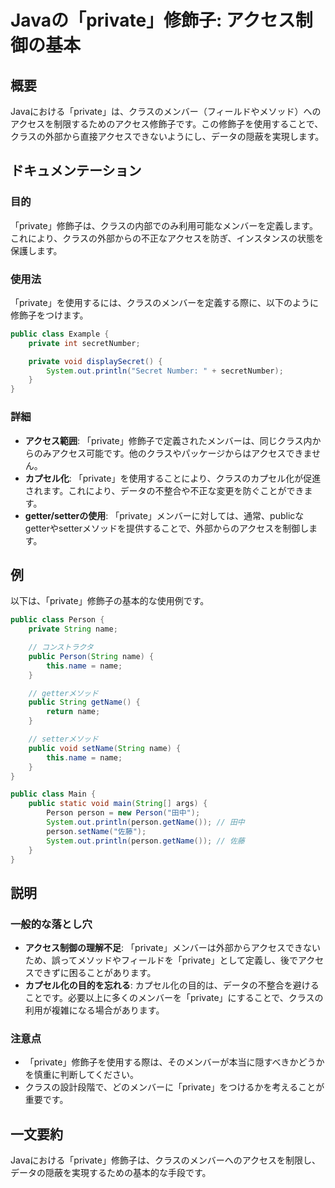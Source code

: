 <!--
Meta Description: # Javaの「private」修飾子: アクセス制御の基本 ## 概要 Javaにおける「private」は、クラスのメンバー（フィールドやメソッド）へのアクセスを制限するためのアクセス修飾子です。この修飾子を使用することで、クラスの外部から直接アクセスできないようにし、データの隠蔽を実現します。...
Meta Keywords: private, person, name, public, string
-->

# Javaの「private」修飾子: アクセス制御の基本

## 概要
Javaにおける「private」は、クラスのメンバー（フィールドやメソッド）へのアクセスを制限するためのアクセス修飾子です。この修飾子を使用することで、クラスの外部から直接アクセスできないようにし、データの隠蔽を実現します。

## ドキュメンテーション
### 目的
「private」修飾子は、クラスの内部でのみ利用可能なメンバーを定義します。これにより、クラスの外部からの不正なアクセスを防ぎ、インスタンスの状態を保護します。

### 使用法
「private」を使用するには、クラスのメンバーを定義する際に、以下のように修飾子をつけます。

```java
public class Example {
    private int secretNumber;

    private void displaySecret() {
        System.out.println("Secret Number: " + secretNumber);
    }
}
```

### 詳細
- **アクセス範囲**: 「private」修飾子で定義されたメンバーは、同じクラス内からのみアクセス可能です。他のクラスやパッケージからはアクセスできません。
- **カプセル化**: 「private」を使用することにより、クラスのカプセル化が促進されます。これにより、データの不整合や不正な変更を防ぐことができます。
- **getter/setterの使用**: 「private」メンバーに対しては、通常、publicなgetterやsetterメソッドを提供することで、外部からのアクセスを制御します。

## 例
以下は、「private」修飾子の基本的な使用例です。

```java
public class Person {
    private String name;

    // コンストラクタ
    public Person(String name) {
        this.name = name;
    }

    // getterメソッド
    public String getName() {
        return name;
    }

    // setterメソッド
    public void setName(String name) {
        this.name = name;
    }
}

public class Main {
    public static void main(String[] args) {
        Person person = new Person("田中");
        System.out.println(person.getName()); // 田中
        person.setName("佐藤");
        System.out.println(person.getName()); // 佐藤
    }
}
```

## 説明
### 一般的な落とし穴
- **アクセス制御の理解不足**: 「private」メンバーは外部からアクセスできないため、誤ってメソッドやフィールドを「private」として定義し、後でアクセスできずに困ることがあります。
- **カプセル化の目的を忘れる**: カプセル化の目的は、データの不整合を避けることです。必要以上に多くのメンバーを「private」にすることで、クラスの利用が複雑になる場合があります。

### 注意点
- 「private」修飾子を使用する際は、そのメンバーが本当に隠すべきかどうかを慎重に判断してください。
- クラスの設計段階で、どのメンバーに「private」をつけるかを考えることが重要です。

## 一文要約
Javaにおける「private」修飾子は、クラスのメンバーへのアクセスを制限し、データの隠蔽を実現するための基本的な手段です。